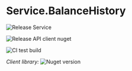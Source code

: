# Service.BalanceHistory

![Release Service](https://github.com/MyJetWallet/Service.BalanceHistory/workflows/Release%20Service/badge.svg)

![Release API client nuget](https://github.com/MyJetWallet/Service.BalanceHistory/workflows/Release%20API%20client%20nuget/badge.svg)

![CI test build](https://github.com/MyJetWallet/Service.BalanceHistory/workflows/CI%20test%20build/badge.svg)

*Client library:* ![Nuget version](https://img.shields.io/nuget/v/MyJetWallet.Service.BalanceHistory.Client?label=MyJetWallet.Service.BalanceHistory.Client&style=social)


